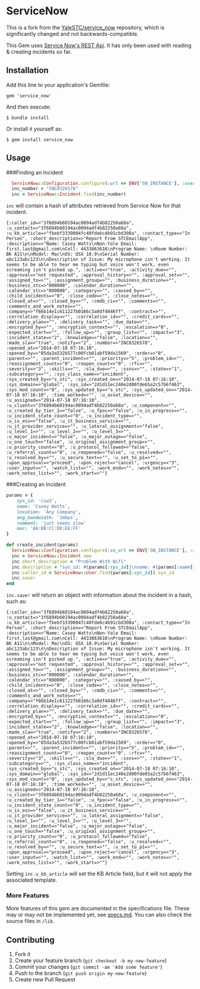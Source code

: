# ServiceNow

This is a fork from the [YaleSTC/service_now](https://github.com/YaleSTC/service_now) repository, which is significantly changed and not backwards-compatible.

This Gem uses [Service Now's REST Api](http://wiki.servicenow.com/index.php?title=REST_API). It has only been used with reading & creating incidents so far.

## Installation

Add this line to your application's Gemfile:

    gem 'service_now'

And then execute:

    $ bundle install

Or install it yourself as:

    $ gem install service_now

## Usage

###Finding an Incident
```ruby
  ServiceNow::Configuration.configure(:url => ENV['SN_INSTANCE'], :username => ENV['SN_USERNAME'], :password => ENV['SN_PASSWORD'])
  inc_number = "INC0326578"
  inc = ServiceNow::Incident.find(inc_number)
```

`inc` will contain a hash of attributes retrieved from Service Now for that incident.

```
{:caller_id=>"3f6894b60194ac0094adf4b82250a68a", :u_contact=>"3f6894b60194ac0094adf4b82250a68a", :u_kb_article=>"fbebf3339004fc40fde6c4b91cbd300a", :contact_type=>"In Person", :short_description=>"Report From STCEmailApp", :description=>"Name: Casey Watts\nNon-Yale Email: first.last@gmail.com\nCell: 4433863616\nProgram Name: \nRoom Number: BK A11\n\nModel: Mac\nOS: OSX 10.9\nSerial Number: abc123abc123\n\nDescription of Issue: My microphone isn't working. It seems to be able to hear me typing but voice won't work, even screaming isn't picked up.", :active=>"true", :activity_due=>"", :approval=>"not requested", :approval_history=>"", :approval_set=>"", :assigned_to=>"", :assignment_group=>"", :business_duration=>"", :business_stc=>"000000", :calendar_duration=>"", :calendar_stc=>"000000", :category=>"", :caused_by=>"", :child_incidents=>"0", :close_code=>"", :close_notes=>"", :closed_at=>"", :closed_by=>"", :cmdb_ci=>"", :comments=>"", :comments_and_work_notes=>"", :company=>"f66b14e1c611227b0166c3a0df4046ff", :contract=>"", :correlation_display=>"", :correlation_id=>"", :credit_cards=>"", :delivery_plan=>"", :delivery_task=>"", :due_date=>"", :encrypted_by=>"", :encryption_context=>"", :escalation=>"0", :expected_start=>"", :follow_up=>"", :group_list=>"", :impact=>"3", :incident_state=>"2", :knowledge=>"false", :location=>"", :made_sla=>"true", :notify=>"2", :number=>"INC0326578", :opened_at=>"2014-07-18 07:16:10", :opened_by=>"85da3a532b577c00fcb01abf59da1569", :order=>"0", :parent=>"", :parent_incident=>"", :priority=>"5", :problem_id=>"", :reassignment_count=>"0", :reopen_count=>"0", :rfc=>"", :severity=>"3", :skills=>"", :sla_due=>"", :ssns=>"", :state=>"1", :subcategory=>"", :sys_class_name=>"incident", :sys_created_by=>"s_stc", :sys_created_on=>"2014-07-18 07:16:10", :sys_domain=>"global", :sys_id=>"2d1d11ec240e2d00fde65a2c57b6f463", :sys_mod_count=>"0", :sys_updated_by=>"s_stc", :sys_updated_on=>"2014-07-18 07:16:10", :time_worked=>"", :u_asset_device=>"", :u_assigned=>"2014-07-18 07:16:10", :u_client=>"3f6894b60194ac0094adf4b82250a68a", :u_component=>"", :u_created_by_tier_1=>"false", :u_fpoc=>"false", :u_in_progress=>"", :u_incident_state_count=>"0", :u_incident_type=>"", :u_is_ess=>"false", :u_it_business_service=>"", :u_it_provider_service=>"", :u_lateral_assignment=>"false", :u_level_1=>"", :u_level_2=>"", :u_level_3=>"", :u_major_incident=>"false", :u_major_outage=>"false", :u_one_touch=>"false", :u_original_assignment_group=>"", :u_priority_count=>"0", :u_protocol_followed=>"false", :u_referral_count=>"0", :u_reopened=>"false", :u_resolved=>"", :u_resolved_by=>"", :u_secure_text=>"", :u_set_to_p1=>"", :upon_approval=>"proceed", :upon_reject=>"cancel", :urgency=>"3", :user_input=>"", :watch_list=>"", :work_end=>"", :work_notes=>"", :work_notes_list=>"", :work_start=>""}
```

###Creating an Incident
```ruby
params = {
    sys_id: 'csw3',
    name: 'Casey Watts',
    location: 'Any Company',
    avg_bandwidth: '1mbps',
    comment: 'just seems slow'
    mac: 'AA:BB:CC:DD:EE:FF'
}

def create_incident(params)
  ServiceNow::Configuration.configure(:sn_url => ENV['SN_INSTANCE'], :sn_username => ENV['SN_USERNAME'], :sn_password => ENV['SN_PASSWORD'])
  inc = ServiceNow::Incident.new
  inc.short_description = "Problem With Wifi"
  inc.description = "sys_id: #{params[:sys_id]}\nname: #{params[:name]}\nlocation: #{params[:location]}\nbandwidth: #{params[:avg_bandwidth]}\ncomment: #{params[:comments]}\nmac: #{params[:mac]}"
  inc.caller_id = ServiceNow::User.find(params[:sys_id]).sys_id
  inc.save!
end
```

`inc.save!` will return an object with information about the incident in a hash, such as:

```
{:caller_id=>"3f6894b60194ac0094adf4b82250a68a", :u_contact=>"3f6894b60194ac0094adf4b82250a68a", :u_kb_article=>"fbebf3339004fc40fde6c4b91cbd300a", :contact_type=>"In Person", :short_description=>"Report From STCEmailApp", :description=>"Name: Casey Watts\nNon-Yale Email: first.last@gmail.com\nCell: 4433863616\nProgram Name: \nRoom Number: BK A11\n\nModel: Mac\nOS: OSX 10.9\nSerial Number: abc123abc123\n\nDescription of Issue: My microphone isn't working. It seems to be able to hear me typing but voice won't work, even screaming isn't picked up.", :active=>"true", :activity_due=>"", :approval=>"not requested", :approval_history=>"", :approval_set=>"", :assigned_to=>"", :assignment_group=>"", :business_duration=>"", :business_stc=>"000000", :calendar_duration=>"", :calendar_stc=>"000000", :category=>"", :caused_by=>"", :child_incidents=>"0", :close_code=>"", :close_notes=>"", :closed_at=>"", :closed_by=>"", :cmdb_ci=>"", :comments=>"", :comments_and_work_notes=>"", :company=>"f66b14e1c611227b0166c3a0df4046ff", :contract=>"", :correlation_display=>"", :correlation_id=>"", :credit_cards=>"", :delivery_plan=>"", :delivery_task=>"", :due_date=>"", :encrypted_by=>"", :encryption_context=>"", :escalation=>"0", :expected_start=>"", :follow_up=>"", :group_list=>"", :impact=>"3", :incident_state=>"2", :knowledge=>"false", :location=>"", :made_sla=>"true", :notify=>"2", :number=>"INC0326578", :opened_at=>"2014-07-18 07:16:10", :opened_by=>"85da3a532b577c00fcb01abf59da1569", :order=>"0", :parent=>"", :parent_incident=>"", :priority=>"5", :problem_id=>"", :reassignment_count=>"0", :reopen_count=>"0", :rfc=>"", :severity=>"3", :skills=>"", :sla_due=>"", :ssns=>"", :state=>"1", :subcategory=>"", :sys_class_name=>"incident", :sys_created_by=>"s_stc", :sys_created_on=>"2014-07-18 07:16:10", :sys_domain=>"global", :sys_id=>"2d1d11ec240e2d00fde65a2c57b6f463", :sys_mod_count=>"0", :sys_updated_by=>"s_stc", :sys_updated_on=>"2014-07-18 07:16:10", :time_worked=>"", :u_asset_device=>"", :u_assigned=>"2014-07-18 07:16:10", :u_client=>"3f6894b60194ac0094adf4b82250a68a", :u_component=>"", :u_created_by_tier_1=>"false", :u_fpoc=>"false", :u_in_progress=>"", :u_incident_state_count=>"0", :u_incident_type=>"", :u_is_ess=>"false", :u_it_business_service=>"", :u_it_provider_service=>"", :u_lateral_assignment=>"false", :u_level_1=>"", :u_level_2=>"", :u_level_3=>"", :u_major_incident=>"false", :u_major_outage=>"false", :u_one_touch=>"false", :u_original_assignment_group=>"", :u_priority_count=>"0", :u_protocol_followed=>"false", :u_referral_count=>"0", :u_reopened=>"false", :u_resolved=>"", :u_resolved_by=>"", :u_secure_text=>"", :u_set_to_p1=>"", :upon_approval=>"proceed", :upon_reject=>"cancel", :urgency=>"3", :user_input=>"", :watch_list=>"", :work_end=>"", :work_notes=>"", :work_notes_list=>"", :work_start=>""}
```

Setting `inc.u_kb_article` will set the KB Article field, but it will not apply the associated template.

### More Features

More features of this gem are documented in the specifications file. These may or may not be implemented yet, see [specs.md](specs.md).
You can also check the source files in `/lib`.

## Contributing

1. Fork it
2. Create your feature branch (`git checkout -b my-new-feature`)
3. Commit your changes (`git commit -am 'Add some feature'`)
4. Push to the branch (`git push origin my-new-feature`)
5. Create new Pull Request
